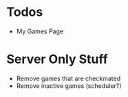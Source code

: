 # Todos

-   My Games Page

# Server Only Stuff

-   Remove games that are checkmated
-   Remove inactive games (scheduler?)
